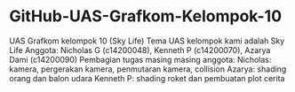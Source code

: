 # GitHub-UAS-Grafkom-Kelompok-10
UAS Grafkom kelompok 10 (Sky Life)
Tema UAS kelompok kami adalah Sky Life
Anggota: Nicholas G (c14200048), Kenneth P (c14200070), Azarya Dami (c14200090)
Pembagian tugas masing masing anggota:
Nicholas: kamera, pergerakan kamera, penmutaran kamera, collision
Azarya: shading orang dan balon udara
Kenneth P: shading roket dan pembuatan plot cerita
